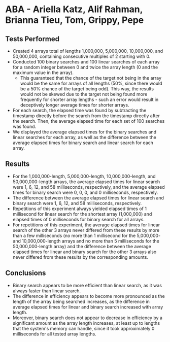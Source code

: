 # ABA - Ariella Katz, Alif Rahman, Brianna Tieu, Tom, Grippy, Pepe
## Tests Performed
* Created 4 arrays total of lengths 1,000,000, 5,000,000, 10,000,000, and 50,000,000, containing consecutive multiples of 2 starting with 0.
* Conducted 100 binary searches and 100 linear searches of each array for a random integer between 0 and twice the array length (0 and the maximum value in the array). 
  * This guaranteed that the chance of the target not being in the array would be the same for arrays of all lengths  (50%, since there would be a 50% chance of the target being odd). This way, the results would not be skewed due to the target not being found more frequently for shorter array lengths - such an error would result in deceptively longer average times for shorter arrays.
* For each search, the elapsed time was found by subtracting the timestamp directly before the search from the timestamp directly after the search. Then, the average elapsed time for each set of 100 searches was found.
* We displayed the average elapsed times for the binary searches and linear searches for each array, as well as the difference between the average elapsed times for binary search and linear search for each array. 

## Results
* For the 1,000,000-length, 5,000,000-length, 10,000,000-length, and 50,000,000-length arrays, the average elapsed times for linear search were 1, 6, 12, and 58 milliseconds, respectively, and the average elapsed times for binary search were 0, 0, 0, and 0 milliseconds, respectively.
* The difference between the average elapsed times for linear search and binary search were 1, 6, 12, and 58 milliseconds, respectively.
* Repetitions of this experiment always yielded elapsed times of 1 millisecond for linear search for the shortest array (1,000,000) and elapsed times of 0 milliseconds for binary search for all arrays.
* For repetitions of this experiment, the average elapsed times for linear search of the other 3 arrays never differed from these results by more than a few milliseconds (no more than 1 millisecond for the 5,000,000- and 10,000,000-length arrays and no more than 5 milliseconds for the 50,000,000-length array) and the difference between the average elapsed times for linear and binary search for the other 3 arrays also never differed from these results by the corresponding amounts.

## Conclusions
* Binary search appears to be more efficient than linear search, as it was always faster than linear search.
* The difference in efficiency appears to become more pronounced as the length of the array being searched increases, as the difference in average elapsed times for linear and binary search increased with array length.
* Moreover, binary search does not appear to decrease in efficiency by a significant amount as the array length increases, at least up to lengths that the system's memory can handle, since it took approximately 0 milliseconds for all tested array lengths.
